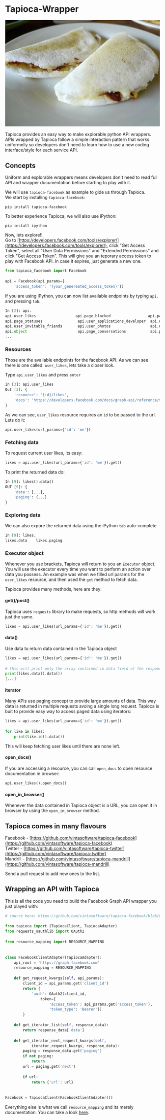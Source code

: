 # Tapioca-Wrapper

![Tapioca!!](tapioca.jpg "Tapioca")

Tapioca provides an easy way to make explorable python API wrappers.
APIs wrapped by Tapioca follow a simple interaction pattern that works uniformelly so developers don't need to learn how to use a new coding interface/style for each service API.

## Concepts

Uniform and explorable wrappers means developers don't need to read full API and wrapper documentation before starting to play with it.

We will use ```tapioca-facebook``` as example to gide us through Tapioca.   
We start by installing ```tapioca-facebook```:
```
pip install tapioca-facebook
```

To better experience Tapioca, we will also use iPython:
```
pip install ipython
```

Now, lets explore!!  
Go to [https://developers.facebook.com/tools/explorer/](https://developers.facebook.com/tools/explorer/), click "Get Access Token", select all "User Data Permissions" and "Extended Permissions" and click "Get Access Token". This will give you an teporary access token to play with Facebook API. In case it expires, just generate a new one. 

``` python
from tapioca_facebook import Facebook

api = Facebook(api_params={
    'access_token': '{your_genereated_access_token}'})

```

If you are using iPython, you can now list available endpoints by typing ```api.``` and pressing ```tab```.

``` python
In [2]: api.
api.user_likes                  api.page_blocked                 api.page_locations               
api.page_statuses                api.user_applications_developer  api.user_friends                 
api.user_invitable_friends       api.user_photos                  api.user_videos
api.object                       api.page_conversations           api.page_milestones  
...            
```

### Resources

Those are the available endpoints for the facebook API. As we can see there is one called: ```user_likes```, lets take a closer look.

Type ```api.user_likes``` and press ```enter```

``` python
In [3]: api.user_likes
Out [3]: {
    'resource': '{id}/likes',
    'docs': 'https://developers.facebook.com/docs/graph-api/reference/v2.2/user/likes'
}
```

As we can see, ```user_likes``` resource requires an ```id``` to be passed to the url. Lets do it:

``` python 
api.user_likes(url_params={'id': 'me'})

```

### Fetching data

To request current user likes, its easy:

``` python 
likes = api.user_likes(url_params={'id': 'me'}).get()
```

To print the returned data do:

``` python
In [9]: likes().data()
OUT [9]: {
    'data': [...],
    'paging': {...}
}
```

### Exploring data

We can also expore the returned data using the iPython ```tab``` auto-complete

``` python
In [9]: likes.
likes.data    likes.paging
```

### Executor object

Whenever you use brackets, Tapioca will return to you an ```Executor``` object. You will use the executor every time you want to perform an action over data you possess. An example was when we filled url params for the ```user_likes``` resource, and then used the ```get``` method to fetch data.

Tapioca provides many methods, here are they:

#### get()/post()

Tapioca uses ```requests``` library to make requests, so http methods will work just the same.
``` python 
likes = api.user_likes(url_params={'id': 'me'}).get()
```

#### data()
Use data to return data contained in the Tapioca object
``` python 
likes = api.user_likes(url_params={'id': 'me'}).get()

# this will print only the array contained in data field of the response
print(likes.data().data())
[...]
```

#### iterator

Many APIs use paging concept to provide large amounts of data. This way data is returned in multiple requests avoing a single long request. 
Tapioca is buit to provide easy way to access paged data using iterators:

``` python
likes = api.user_likes(url_params={'id': 'me'}).get()

for like in likes:
    print(like.id().data())
```
This will keep fetching user likes until there are none left.

#### open_docs()

If you are accessing a resource, you can call ```open_docs``` to open resource documentation in browser:

``` python 
api.user_likes().open_docs()
```

#### open_in_browser()

Whenever the data contained in Tapioca object is a URL, you can open it in browser by using the ```open_in_browser``` method.


## Tapioca comes in many flavours

Facebook - [https://github.com/vintasoftware/tapioca-facebook](https://github.com/vintasoftware/tapioca-facebook)   
Twitter - [https://github.com/vintasoftware/tapioca-twitter](https://github.com/vintasoftware/tapioca-twitter)   
Mandrill - [https://github.com/vintasoftware/tapioca-mandrill](https://github.com/vintasoftware/tapioca-mandrill)   

Send a pull request to add new ones to the list.

## Wrapping an API with Tapioca

This is all the code you need to build the Facebook Graph API wrapper you just played with:   
``` python
# source here: https://github.com/vintasoftware/tapioca-facebook/blob/master/tapioca_facebook/tapioca_facebook.py

from tapioca import (TapiocaClient, TapiocaAdapter)
from requests_oauthlib import OAuth2

from resource_mapping import RESOURCE_MAPPING


class FacebookClientAdapter(TapiocaAdapter):
    api_root = 'https://graph.facebook.com'
    resource_mapping = RESOURCE_MAPPING

    def get_request_kwargs(self, api_params):
        client_id = api_params.get('client_id')
        return {
            'auth': OAuth2(client_id,
                token={
                    'access_token': api_params.get('access_token'),
                    'token_type': 'Bearer'})
        }

    def get_iterator_list(self, response_data):
        return response_data['data']

    def get_iterator_next_request_kwargs(self,
            iterator_request_kwargs, response_data):
        paging = response_data.get('paging')
        if not paging:
            return
        url = paging.get('next')

        if url:
            return {'url': url}


Facebook = TapiocaClient(FacebookClientAdapter())
```
Everything else is what we call ```resource_mapping``` and its merely documentation. You can take a look  [here](https://github.com/vintasoftware/tapioca-facebook/blob/master/tapioca_facebook/resource_mapping.py).
